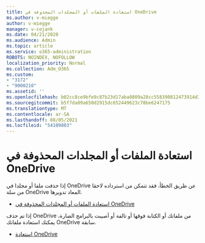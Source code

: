 ```yaml
---
title: استعادة الملفات أو المجلدات المحذوفة في OneDrive
ms.author: v-miegge
author: v-miegge
manager: v-cojank
ms.date: 04/21/2020
ms.audience: Admin
ms.topic: article
ms.service: o365-administration
ROBOTS: NOINDEX, NOFOLLOW
localization_priority: Normal
ms.collection: Adm_O365
ms.custom:
- "3172"
- "9000210"
ms.assetid: ''
ms.openlocfilehash: b02cc8ce9bfe9c87b23d17aba0809a28cc558390812473914d378d60ea30a660
ms.sourcegitcommit: b5f7da89a650d2915dc652449623c78be6247175
ms.translationtype: MT
ms.contentlocale: ar-SA
ms.lasthandoff: 08/05/2021
ms.locfileid: "54109803"
---
```

# <a name="restore-deleted-files-or-folders-in-onedrive"></a>استعادة الملفات أو المجلدات المحذوفة في OneDrive

إذا حذفت ملفا أو مجلدا في OneDrive عن طريق الخطأ، فقد تتمكن من استرداده لاحقا من سلة OneDrive المعاد تدويرها.

* [استعادة الملفات أو المجلدات المحذوفة في OneDrive](https://support.office.com/article/restore-deleted-files-or-folders-in-onedrive-949ada80-0026-4db3-a953-c99083e6a84f)

إذا تم حذف OneDrive من ملفاتك أو الكتابة فوقها أو تالفة أو أصيبت بالبرامج الضارة، يمكنك استعادة ملفاتك OneDrive سابقة.

* [استعادة OneDrive](https://support.office.com/article/Restore-your-OneDrive-fa231298-759d-41cf-bcd0-25ac53eb8a15)
